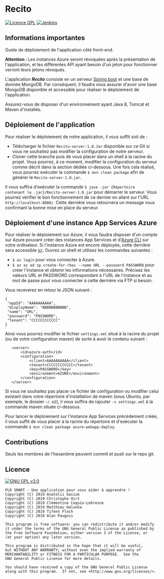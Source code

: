 # Recito
[![Licence GPL](http://img.shields.io/badge/license-GPL-green.svg)](http://www.gnu.org/licenses/quick-guide-gplv3.fr.html)
[![Jenkins](https://img.shields.io/jenkins/build/https/jenkins.qa.ubuntu.com/view%2FPrecise%2Fview%2FAll%2520Precise%2Fjob%2Fprecise-desktop-amd64_default.svg)]()
## Informations importantes
Guide de déploiement de l'application côté front-end.

<b>Attention : </b> Les instances Azure seront révoquées après la présentation de l'application,
 et les différentes API ayant besoin d'un jeton pour fonctionner verront leurs jetons révoqués.
 
 L'application <i><b>Recito</b></i> consiste en un serveur [Spring boot](https://spring.io/) et une base de donnée MongoDB. Par conséquent, il faudra vous assurer d'avoir une base MongoDB 
 disponible et accessible pour réaliser le déploiement de l'application.
 
 Assurez-vous de disposer d'un environnement ayant Java 8, Tomcat et Maven d'installés.
 
 ## Déploiement de l'application
 Pour réaliser le déploiement de notre application, il vous suffit soit de :
 <ul>
 <li>Télécharger le fichier <code>Recito-server-1.0.Jar</code> disponible sur ce Git si vous ne souhaitez pas modifier la configuration de notre serveur.</li>
 <li>Cloner cette branche puis de vous placer dans un shell à la racine du projet. Vous pourrez, à ce moment, modifier la configuration du serveur comme décrit dans la section dédiée ci-dessous. Une fois cela réalisé, vous pourrez exécuter la commande <code>$ mvn clean package</code> afin de générer le <code>Recito-server-1.0.jar</code>.</li>
 </ul>
 
 Il vous suffira d'exécuter la commande <code>$ java -jar {Répertoire contenant le .jar}/Recito-server-1.0.jar</code> pour démarrer le serveur.
 Vous pourrez vérifier le bon fonctionnement de ce dernier en allant sur l'URL <code>http://localhost:8080/</code>. Cette dernière vous retournera un message vous confirmant la bonne mise en place du serveur.
 
 ## Déploiement d'une instance App Services Azure
 Pour réaliser le déploiement sur Azure, il vous faudra disposer d'un compte sur Azure pouvant créer des instances App Services et d'[Azure CLI](https://docs.microsoft.com/fr-fr/cli/azure/index?view=azure-cli-latest) sur votre ordinateur.
 Si l'instance Azure est encore déployée, cette dernière sera accessible [ici](http://recitoback.azurewebsites.net/).
 Ouvrez un shell et utilisez les commandes suivantes :
 * `$ az login` pour vous connecter à Azure.
 * `$ az az ad sp create-for-rbac --name URL --password PASSWORD` pour créer l'instance et obtenir les informations nécessaires. Précisez les valeurs URL et PASSWORD correspondant à l'URL de l'instance et au mot de passe pour vous connecter à cette dernière via FTP si besoin.
 
 Vous receverez en retour le JSON suivant :
 ```
 {
  "appId": "AAAAAAAAAA",
  "displayName": "BBBBBBBBBBB",
  "name": "URL",
  "password": "PASSWORD",
  "tenant": "CCCCCCCCCCCC"
 }
 ```
 
 Ainsi vous pourrez modifier le fichier `settings.xml` situé à la racine du projet (ou de votre configuration maven) de sorte à avoir le contenu suivant :
 ```
    <server>
        <id>azure-auth</id>
        <configuration>
            <client>AAAAAAAAAA</client>
            <tenant>CCCCCCCCCCCC</tenant>
            <key>PASSWORD</key>
            <environment>AZURE</environment>
        </configuration>
    </server>
   ```
 Si vous ne souhaitez pas placer ce fichier de configuration ou modifier celui existant dans votre répertoire d'installation de maven (sous Ubuntu, par exemple, le dossier  `~/.m2`), il vous suffira de rajouter `-s settings.xml` à la commande maven située ci-dessous.
 
 Pour lancer le déploiement sur l'instance App Services précédement créée, il vous suffit de vous placer à la racine du répertoire et d'exécuter la commande `$ mvn clean package azure-webapp:deploy`.
 

 ## Contributions
 
 Seuls les membres de l'hexanôme peuvent commit et push sur le repo git.
 
 ## Licence
 
 [![GNU GPL v3.0](http://www.gnu.org/graphics/gplv3-127x51.png)](http://www.gnu.org/licenses/gpl.html)
 
 ```
 PLD SMART - Une application pour vous aider à apprendre !
 Copyright (C) 2019 Anatolii Gasiuk
 Copyright (C) 2019 Christophe Hirt
 Copyright (C) 2019 Clémentine Coquio-Lebresne
 Copyright (C) 2019 Matthieu Halunka
 Copyright (C) 2019 Tifenn Floch
 Copyright (C) 2019 Alan Paugois
 
 This program is free software: you can redistribute it and/or modify
 it under the terms of the GNU General Public License as published by
 the Free Software Foundation, either version 3 of the License, or
 (at your option) any later version.
 
 This program is distributed in the hope that it will be useful,
 but WITHOUT ANY WARRANTY; without even the implied warranty of
 MERCHANTABILITY or FITNESS FOR A PARTICULAR PURPOSE.  See the
 GNU General Public License for more details.
 
 You should have received a copy of the GNU General Public License
 along with this program.  If not, see <http://www.gnu.org/licenses/>.
 ```
